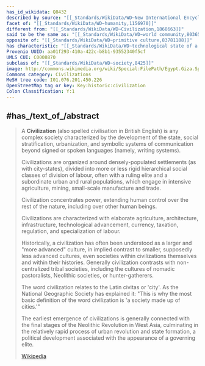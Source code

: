 ```yaml
---
has_id_wikidata: Q8432
described by source: "[[_Standards/WikiData/WD~New International Encyclopedia,1029706]]"
facet of: "[[_Standards/WikiData/WD~humanity,1156970]]"
different from: "[[_Standards/WikiData/WD~Civilization,1868663]]"
said to be the same as: "[[_Standards/WikiData/WD~world community,8036557]]"
opposite of: "[[_Standards/WikiData/WD~primitive culture,83781188]]"
has characteristic: "[[_Standards/WikiData/WD~technological state of a civilization,113470485]]"
Provenio UUID: aa01f293-410a-422c-b8b1-93552340f5cf
UMLS CUI: C0008870
subclass of: "[[_Standards/WikiData/WD~society,8425]]"
image: http://commons.wikimedia.org/wiki/Special:FilePath/Egypt.Giza.Sphinx.02.jpg
Commons category: Civilizations
MeSH tree code: I01.076.201.450.226
OpenStreetMap tag or key: Key:historic:civilization
Colon Classification: Y:1
---
```



## #has_/text_of_/abstract 

> A **Civilization** (also spelled civilisation in British English) is any complex society 
> characterized by the development of the state, social stratification, urbanization, 
> and symbolic systems of communication beyond signed or spoken languages (namely, writing systems).
>
> Civilizations are organized around densely-populated settlements (as with city-states), 
> divided into more or less rigid hierarchical social classes of division of labour, 
> often with a ruling elite and a subordinate urban and rural populations, 
> which engage in intensive agriculture, mining, small-scale manufacture and trade. 
> 
> Civilization concentrates power, extending human control over the rest of the nature, 
> including over other human beings. 
> 
> Civilizations are characterized with elaborate agriculture, architecture, infrastructure, 
> technological advancement, currency, taxation, regulation, and specialization of labour.
>
> Historically, a civilization has often been understood as a larger and "more advanced" culture, 
> in implied contrast to smaller, supposedly less advanced cultures, 
> even societies  within civilizations themselves and within their histories. 
> Generally civilization contrasts with non-centralized tribal societies, 
> including the cultures of nomadic pastoralists, Neolithic societies, or hunter-gatherers.
>
> The word civilization relates to the Latin civitas or 'city'. 
> As the National Geographic Society has explained it: 
> "This is why the most basic definition of the word civilization is 'a society made up of cities.'"
>
> The earliest emergence of civilizations is generally connected with 
> the final stages of the Neolithic Revolution in West Asia, 
> culminating in the relatively rapid process of urban revolution and state formation, 
> a political development associated with the appearance of a governing elite.
>
> [Wikipedia](https://en.wikipedia.org/wiki/Civilization) 


